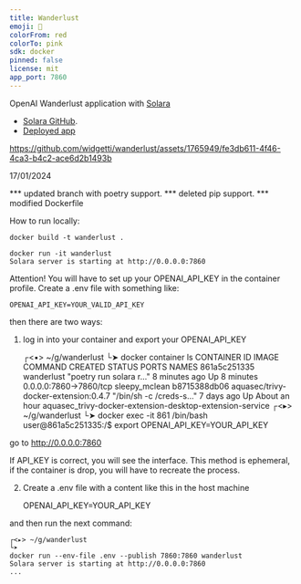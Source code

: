 ```yaml
---
title: Wanderlust
emoji: 🚀
colorFrom: red
colorTo: pink
sdk: docker
pinned: false
license: mit
app_port: 7860
---
```


OpenAI Wanderlust application with [Solara](https://solara.dev) 
 * [Solara GitHub](https://github.com/widgetti/solara/).
 * [Deployed app](https://huggingface.co/spaces/solara-dev/wanderlust)


https://github.com/widgetti/wanderlust/assets/1765949/fe3db611-4f46-4ca3-b4c2-ace6d2b1493b

17/01/2024

*** updated branch with poetry support.
*** deleted pip support.
*** modified Dockerfile

How to run locally:

    docker build -t wanderlust .

    docker run -it wanderlust
    Solara server is starting at http://0.0.0.0:7860

Attention!
You will have to set up your OPENAI_API_KEY in the container profile.
Create a .env file with something like:

    OPENAI_API_KEY=YOUR_VALID_API_KEY

then there are two ways:

1) log in into your container and export your OPENAI_API_KEY

    ┌<▪> ~/g/wanderlust
    └➤
    docker container ls
    CONTAINER ID   IMAGE                                  COMMAND                  CREATED         STATUS             PORTS                    NAMES
    861a5c251335   wanderlust                             "poetry run solara r…"   8 minutes ago   Up 8 minutes       0.0.0.0:7860->7860/tcp   sleepy_mclean
    b8715388db06   aquasec/trivy-docker-extension:0.4.7   "/bin/sh -c /creds-s…"   7 days ago      Up About an hour                            aquasec_trivy-docker-extension-desktop-extension-service
    ┌<▸> ~/g/wanderlust
    └➤
    docker exec -it 861 /bin/bash
    user@861a5c251335:/$ export OPENAI_API_KEY=YOUR_API_KEY
    
go to http://0.0.0.0:7860 

If API_KEY is correct, you will see the interface. This method is ephemeral, if the container is drop, you will have to recreate
the process.

2) Create a .env file with a content like this in the host machine 

    OPENAI_API_KEY=YOUR_API_KEY

and then run the next command:

    ┌<▸> ~/g/wanderlust
    └➤
    docker run --env-file .env --publish 7860:7860 wanderlust
    Solara server is starting at http://0.0.0.0:7860
    ...
